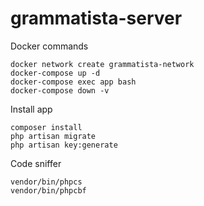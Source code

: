 # grammatista-server


Docker commands

```
docker network create grammatista-network
docker-compose up -d
docker-compose exec app bash
docker-compose down -v
```

Install app
```
composer install
php artisan migrate
php artisan key:generate
```

Code sniffer
```
vendor/bin/phpcs
vendor/bin/phpcbf
```